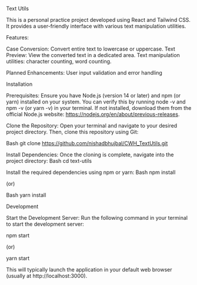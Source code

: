 Text Utils

This is a personal practice project developed using React and Tailwind CSS. It provides a user-friendly interface with various text manipulation utilities.

Features:

Case Conversion: Convert entire text to lowercase or uppercase.
Text Preview: View the converted text in a dedicated area.
Text manipulation utilities: character counting, word counting.

Planned Enhancements:
User input validation and error handling

Installation

Prerequisites: Ensure you have Node.js (version 14 or later) and npm (or yarn) installed on your system. You can verify this by running node -v and npm -v (or yarn -v) in your terminal. If not installed, download them from the official Node.js website: https://nodejs.org/en/about/previous-releases.

Clone the Repository: Open your terminal and navigate to your desired project directory. Then, clone this repository using Git:

Bash
git clone https://github.com/nishadbhujbal/CWH_TextUtils.git

Install Dependencies: Once the cloning is complete, navigate into the project directory:
Bash
cd text-utils

Install the required dependencies using npm or yarn:
Bash
npm install

(or)

Bash
yarn install

Development

Start the Development Server: Run the following command in your terminal to start the development server:

npm start

(or)

yarn start

This will typically launch the application in your default web browser (usually at http://localhost:3000).
